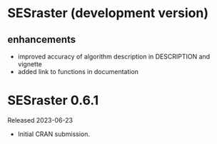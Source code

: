# SESraster (development version)

## enhancements
- improved accuracy of algorithm description in DESCRIPTION and vignette
- added link to functions in documentation

# SESraster 0.6.1

Released 2023-06-23

* Initial CRAN submission.

